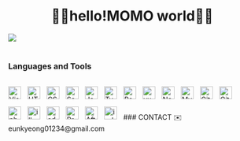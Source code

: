 <h1 align="center">👋🏻hello!MOMO world👋🏻</h1>

<img src="https://user-images.githubusercontent.com/119273292/211787885-a072bc81-f70e-4ba6-9fde-5c68cff461dd.png">
<br/>
<br/>

### Languages and Tools
<img align="left" alt="Visual Studio Code" width="26px" src="https://cdn.jsdelivr.net/gh/devicons/devicon/icons/vscode/vscode-original.svg" style="padding-right:10px; margin-top:15px;" />
<img align="left" alt="HTML5" width="26px" src="https://cdn.jsdelivr.net/gh/devicons/devicon/icons/html5/html5-original.svg" style="padding-right:10px; margin-top:15px; " />
<img align="left" alt="CSS3" width="26px" src="https://cdn.jsdelivr.net/gh/devicons/devicon/icons/css3/css3-original.svg" style="padding-right:10px; margin-top:15px;" />
<img align="left" alt="Sass" width="26px" src="https://cdn.jsdelivr.net/gh/devicons/devicon/icons/sass/sass-original.svg" style="padding-right:10px; margin-top:15px;" />
<img align="left" alt="JavaScript" width="26px" src="https://cdn.jsdelivr.net/gh/devicons/devicon/icons/javascript/javascript-original.svg" style="padding-right:10px; margin-top:15px;" />
<img align="left" alt="TypeScript" width="26px" src="https://user-images.githubusercontent.com/119273292/211795566-25f58d8b-1ea2-4d6e-91f2-600fcae0789d.svg" style="padding-right:10px; margin-top:15px;" />
<img align="left" alt="React" width="26px" src="https://cdn.jsdelivr.net/gh/devicons/devicon/icons/react/react-original.svg" style="padding-right:10px; margin-top:15px;" />
<img align="left" alt="vue" width="26px" src="https://user-images.githubusercontent.com/119273292/211793556-ed01e475-1f7e-4601-8d5a-26175aaebb4e.png"style="padding-right:10px; margin-top:15px;" />
<img align="left" alt="Node.js" width="26px" src="https://cdn.jsdelivr.net/gh/devicons/devicon/icons/nodejs/nodejs-original.svg" style="padding-right:10px; margin-top:15px;" />
<img align="left" alt="MySQL" width="26px" src="https://cdn.jsdelivr.net/gh/devicons/devicon/icons/mysql/mysql-original.svg" style="padding-right:10px; margin-top:15px;" />
<img align="left" alt="Git" width="26px" src="https://cdn.jsdelivr.net/gh/devicons/devicon/icons/git/git-original.svg" style="padding-right:10px; margin-top:15px;" />
<img align="left" alt="GitHub" width="26px" src="https://user-images.githubusercontent.com/3369400/139448065-39a229ba-4b06-434b-bc67-616e2ed80c8f.png" style="padding-right:10px; margin-top:15px;" />
<img align="left" alt="photoshop" width="26px" src="https://user-images.githubusercontent.com/119273292/211795800-3028ff02-61e7-48aa-a179-94fe0e1bcf14.png" style="padding-right:10px; margin-top:15px;" />
<img align="left" alt="illustrator" width="26px" src="https://user-images.githubusercontent.com/119273292/211796138-0287dcd3-f025-4890-b4b6-cee6e9201de3.png" style="padding-right:10px; margin-top:15px;" />
<img align="left" alt="adobeXD" width="26px" src="https://user-images.githubusercontent.com/119273292/211796318-50e9a294-f932-4609-85a6-12a1f8dbacc9.png" style="padding-right:10px; margin-top:15px;" />
<img align="left" alt="PremierePro" width="26px" src="https://user-images.githubusercontent.com/119273292/211796531-39fe0c46-8c1e-4343-8ad2-e06c3813366e.png" style="padding-right:10px; margin-top:15px;" />
<img align="left" alt="AfterEffects" width="26px" src="https://user-images.githubusercontent.com/119273292/211796652-97da2b62-a580-4504-9006-8f3ff49b9e62.png" style="padding-right:10px; margin-top:15px;" />
<img align="left" alt="indesign" width="26px" src="https://user-images.githubusercontent.com/119273292/211796800-11f277b9-a5c0-4327-8881-88ae8b6f0778.png" style="padding-right:10px; margin-top:15px;" />
<br/>
<br/>
<br/>
<br/>
### CONTACT
✉️ eunkyeong01234@gmail.com
